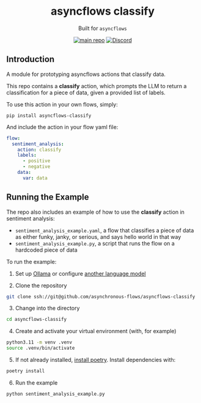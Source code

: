 <div align="center">
<h1>
asyncflows classify
</h1>

Built for `asyncflows`

[![main repo](https://img.shields.io/badge/main_repo-1f425f)](https://github.com/asynchronous-flows/asyncflows)
[![Discord](https://img.shields.io/badge/discord-7289da)](https://discord.gg/AGZ6GrcJCh)

</div>

## Introduction

A module for prototyping asyncflows actions that classify data.

This repo contains a **classify** action, which prompts the LLM to return a classification for a piece of data,
given a provided list of labels.

To use this action in your own flows, simply:
```
pip install asyncflows-classify 
```

And include the action in your flow yaml file:
```yaml
flow:
  sentiment_analysis:
    action: classify
    labels:
      - positive
      - negative
    data:
      var: data
```

## Running the Example

The repo also includes an example of how to use the **classify** action in sentiment analysis:
- `sentiment_analysis_example.yaml`, a flow that classifies a piece of data as either funky, janky, or serious, and says hello world in that way
- `sentiment_analysis_example.py`, a script that runs the flow on a hardcoded piece of data

To run the example:

1. Set up [Ollama](https://github.com/asynchronous-flows/asyncflows#setting-up-ollama-for-local-inference) or configure [another language model](https://github.com/asynchronous-flows/asyncflows#using-any-language-model)  

2. Clone the repository

```bash
git clone ssh://git@github.com/asynchronous-flows/asyncflows-classify
```

3. Change into the directory

```bash
cd asyncflows-classify
```

4. Create and activate your virtual environment (with, for example)

```bash
python3.11 -m venv .venv
source .venv/bin/activate
```

5. If not already installed, [install poetry](https://python-poetry.org/docs/#installation). Install dependencies with:

```bash
poetry install
```

6. Run the example

```bash
python sentiment_analysis_example.py
```
